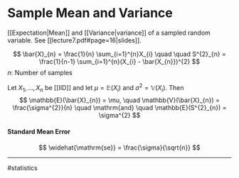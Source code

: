 # Sample Mean and Variance
[[Expectation|Mean]] and [[Variance|variance]] of a sampled random variable. See [[lecture7.pdf#page=16|slides]].

$$
\bar{X}_{n} = \frac{1}{n} \sum_{i=1}^{n}X_{i}
\quad \quad
S^{2}_{n} = \frac{1}{n-1} \sum_{i=1}^{n}(X_{i} - \bar{X_{n}})^{2}
$$
$n$: Number of samples

Let $X_{1}, \dots, X_n$ be [[IID]] and let $\mu = \mathbb{E}(X_i)$  and $\sigma^{2} = \mathbb{V}(X_{i})$. Then
$$
\mathbb{E}(\bar{X}_{n}) = \mu,
\quad
\mathbb{V}(\bar{X}_{n}) = \frac{\sigma^{2}}{n} \quad \mathrm{and} \quad \mathbb{E}(S^{2}_{n}) = \sigma^{2}
$$
#### Standard Mean Error
$$
\widehat{\mathrm{se}} = \frac{\sigma}{\sqrt{n}}
$$

---
#statistics